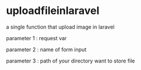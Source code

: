 # uploadfileinlaravel
a single function that upload image in laravel

parameter 1 : request var

parameter 2 : name of form input

parameter 3 : path of your directory want to store file
